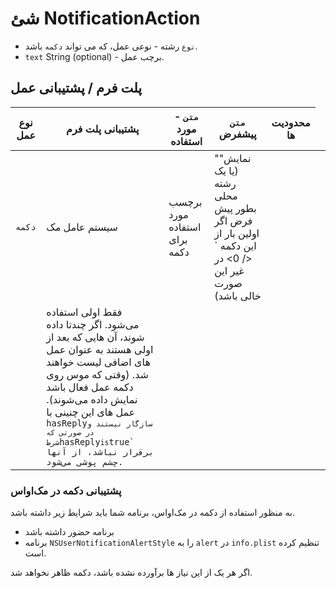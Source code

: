 # شئ NotificationAction

* `نوع` رشته - نوعی عمل، که می تواند `دکمه` باشد.
* `text` String (optional) - برچب عمل.

## پلت فرم / پشتیبانی عمل

| نوع عمل | پشتیبانی پلت فرم | `متن` - مورد استفاده         | `متن` پیشفرض                                                                                                                                                                                                                                                                                                                                                                                                                          | محدودیت ها |
| ------- | ---------------- | ---------------------------- | ------------------------------------------------------------------------------------------------------------------------------------------------------------------------------------------------------------------------------------------------------------------------------------------------------------------------------------------------------------------------------------------------------------------------------------- | ---------- |
| `دکمه`  | سیستم عامل مک    | برچسب مورد استفاده برای دکمه | "نمایش" (یا یک رشته محلی بطور پیش فرض اگر اولین بار از این دکمه ` </ 0> در غیر این صورت خالی باشد)</td>
  <td>فقط اولی استفاده می‌شود. اگر چندتا داده شوند، آن هایی که بعد از اولی هستند به عنوان عمل های اضافی لیست خواهند شد. (وقتی که موس روی دکمه عمل فعال باشد نمایش داده می‌شوند). عمل های این چنینی با <code>hasReply` سازگار نیستند و در صورتی که شرط `hasReply` is `true` برقرار نباشد، از آنها چشم پوشی می‌شود. |

### پشتیبانی دکمه در مک‌اواس

به منظور استفاده از دکمه در مک‌اواس، برنامه شما باید شرایط زیر داشته باشد.

* برنامه حضور داشته باشد
* برنامه `NSUserNotificationAlertStyle` را به `alert` در `info.plist` تنظیم کرده است.

اگر هر یک از این نیاز ها برآورده نشده باشد، دکمه ظاهر نخواهد شد.